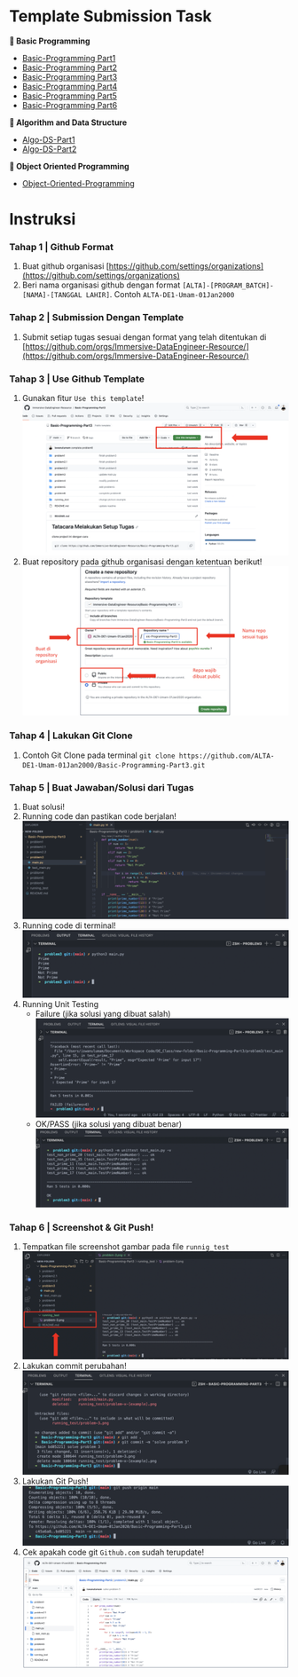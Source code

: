 # Template Submission Task

**📔 Basic Programming**

- [Basic-Programming Part1](https://github.com/Immersive-DataEngineer-Resource/Basic-Programming-Part1)
- [Basic-Programming Part2](https://github.com/Immersive-DataEngineer-Resource/Basic-Programming-Part2)
- [Basic-Programming Part3](https://github.com/Immersive-DataEngineer-Resource/Basic-Programming-Part3)
- [Basic-Programming Part4](https://github.com/Immersive-DataEngineer-Resource/Basic-Programming-Part3)
- [Basic-Programming Part5](https://github.com/Immersive-DataEngineer-Resource/Basic-Programming-Part5)
- [Basic-Programming Part6](https://github.com/Immersive-DataEngineer-Resource/Basic-Programming-Part6)

**📘 Algorithm and Data Structure**

- [Algo-DS-Part1](https://github.com/Immersive-DataEngineer-Resource/Algo-DS-Part1)
- [Algo-DS-Part2](https://github.com/Immersive-DataEngineer-Resource/Algo-DS-Part2)

**📗 Object Oriented Programming**

- [Object-Oriented-Programming](https://github.com/Immersive-DataEngineer-Resource/Object-Oriented-Programming)

# Instruksi

### Tahap 1 | Github Format

1. Buat github organisasi [https://github.com/settings/organizations](https://github.com/settings/organizations)
2. Beri nama organisasi github dengan format `[ALTA]-[PROGRAM_BATCH]-[NAMA]-[TANGGAL LAHIR]`. Contoh `ALTA-DE1-Umam-01Jan2000`

### Tahap 2 | Submission Dengan Template

1. Submit setiap tugas sesuai dengan format yang telah ditentukan di [https://github.com/orgs/Immersive-DataEngineer-Resource/](https://github.com/orgs/Immersive-DataEngineer-Resource/)

### Tahap 3 | Use Github Template

1. Gunakan fitur `Use this template`!
   ![Alt Text](asset/01-use-template2.png)
2. Buat repository pada github organisasi dengan ketentuan berikut!
   ![Alt Text](asset/02-create-repository2.png)

### Tahap 4 | Lakukan Git Clone

1. Contoh Git Clone pada terminal `git clone https://github.com/ALTA-DE1-Umam-01Jan2000/Basic-Programming-Part3.git`

### Tahap 5 | Buat Jawaban/Solusi dari Tugas

1. Buat solusi!
2. Running code dan pastikan code berjalan!
   ![Alt Text](asset/03-solution.png)
3. Running code di terminal!
   ![Alt Text](asset/04-running-terminal.png)
4. Running Unit Testing
   - Failure (jika solusi yang dibuat salah)
     ![Alt Text](asset/05-failure.png)
   - OK/PASS (jika solusi yang dibuat benar)
     ![Alt Text](asset/06-pass.png)

### Tahap 6 | Screenshot & Git Push!

1. Tempatkan file screenshot gambar pada file `runnig_test`
   ![Alt Text](asset/07-upload-file.png)
2. Lakukan commit perubahan!
   ![Alt Text](asset/08-git-commit.png)
3. Lakukan Git Push!
   ![Alt Text](asset/09-git-push.png)
4. Cek apakah code git `Github.com` sudah terupdate!
   ![Alt Text](asset/10-github.png)

